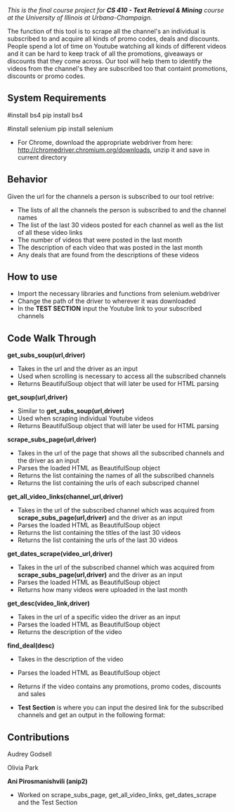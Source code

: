 *This is the final course project for **CS 410 - Text Retrieval & Mining** course at the University of Illinois at Urbana-Champaign.*


The function of this tool is to scrape all the channel's an individual is subscribed to and acquire all kinds of promo codes, deals and discounts. People spend a lot of time on Youtube watching all kinds of different videos and it can be hard to keep track of all the promotions, giveaways or discounts that they come across. Our tool will help them to identify the videos from the channel's they are subscribed too that containt promotions, discounts or promo codes.

## System Requirements

  #install bs4
  pip install bs4

  #install selenium
  pip install selenium

- For Chrome, download the appropriate webdriver from here: http://chromedriver.chromium.org/downloads, unzip it and save in current directory

## Behavior

Given the url for the channels a person is subscribed to our tool retrive:

- The lists of all the channels the person is subscribed to and the channel names
- The list of the last 30 videos posted for each channel as well as the list of all these video links
- The number of videos that were posted in the last month
- The description of each video that was posted in the last month
- Any deals that are found from the descriptions of these videos

## How to use

- Import the necessary libraries and functions from selenium.webdriver
- Change the path of the driver to wherever it was downloaded
- In the **TEST SECTION** input the Youtube link to your subscribed channels

## Code Walk Through

**get_subs_soup(url,driver)**
- Takes in the url and the driver as an input
- Used when scrolling is necessary to access all the subscribed channels
- Returns BeautifulSoup object that will later be used for HTML parsing

**get_soup(url,driver)**
- Similar to **get_subs_soup(url,driver)**
- Used when scraping individual Youtube videos
- Returns BeautifulSoup object that will later be used for HTML parsing

**scrape_subs_page(url,driver)**
- Takes in the url of the page that shows all the subscribed channels and the driver as an input
- Parses the loaded HTML as BeautifulSoup object
- Returns the list containing the names of all the subscribed channels
- Returns the list containing the urls of each subscriped channel

**get_all_video_links(channel_url,driver)**
- Takes in the url of the subscribed channel which was acquired from **scrape_subs_page(url,driver)** and the driver as an input
- Parses the loaded HTML as BeautifulSoup object
- Returns the list containing the titles of the last 30 videos
- Returns the list containing the urls of the last 30 videos

**get_dates_scrape(video_url,driver)**
- Takes in the url of the subscribed channel which was acquired from **scrape_subs_page(url,driver)** and the driver as an input
- Parses the loaded HTML as BeautifulSoup object
- Returns how many videos were uploaded in the last month

**get_desc(video_link,driver)**
- Takes in the url of a specific video the driver as an input
- Parses the loaded HTML as BeautifulSoup object
- Returns the description of the video

**find_deal(desc)**
- Takes in the description of the video
- Parses the loaded HTML as BeautifulSoup object
- Returns if the video contains any promotions, promo codes, discounts and sales

- **Test Section** is where you can input the desired link for the subscribed channels and get an output in the following format:


## Contributions

Audrey Godsell

Olivia Park

**Ani Pirosmanishvili (anip2)**
- Worked on scrape_subs_page, get_all_video_links, get_dates_scrape and the Test Section
